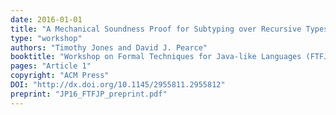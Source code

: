 ```yaml
---
date: 2016-01-01
title: "A Mechanical Soundness Proof for Subtyping over Recursive Types"
type: "workshop"
authors: "Timothy Jones and David J. Pearce"
booktitle: "Workshop on Formal Techniques for Java-like Languages (FTFJP)"
pages: "Article 1"
copyright: "ACM Press"
DOI: "http://dx.doi.org/10.1145/2955811.2955812"
preprint: "JP16_FTFJP_preprint.pdf"
---
```


